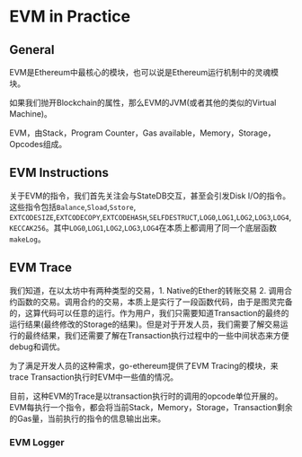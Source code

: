 # EVM in Practice

## General

EVM是Ethereum中最核心的模块，也可以说是Ethereum运行机制中的灵魂模块。

如果我们抛开Blockchain的属性，那么EVM的JVM(或者其他的类似的Virtual Machine)。

EVM，由Stack，Program Counter，Gas available，Memory，Storage，Opcodes组成。

## EVM Instructions

关于EVM的指令，我们首先关注会与StateDB交互，甚至会引发Disk I/O的指令。这些指令包括`Balance`,`Sload`,`Sstore`, `EXTCODESIZE`,`EXTCODECOPY`,`EXTCODEHASH`,`SELFDESTRUCT`,`LOG0`,`LOG1`,`LOG2`,`LOG3`,`LOG4`,`KECCAK256`。其中`LOG0`,`LOG1`,`LOG2`,`LOG3`,`LOG4`在本质上都调用了同一个底层函数`makeLog`。

## EVM Trace

我们知道，在以太坊中有两种类型的交易，1. Native的Ether的转账交易 2. 调用合约函数的交易。调用合约的交易，本质上是实行了一段函数代码，由于是图灵完备的，这算代码可以任意的运行。作为用户，我们只需要知道Transaction的最终的运行结果(最终修改的Storage的结果)。但是对于开发人员，我们需要了解交易运行的最终结果，我们还需要了解在Transaction执行过程中的一些中间状态来方便debug和调优。

为了满足开发人员的这种需求，go-ethereum提供了EVM Tracing的模块，来trace Transaction执行时EVM中一些值的情况。

目前，这种EVM的Trace是以transaction执行时的调用的opcode单位开展的。EVM每执行一个指令，都会将当前Stack，Memory，Storage，Transaction剩余的Gas量，当前执行的指令的信息输出出来。

### EVM Logger
